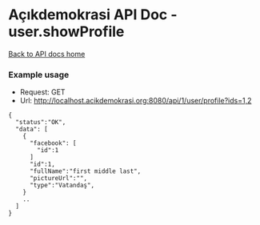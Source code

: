 # Açıkdemokrasi API Doc - user.showProfile

[Back to API docs home](Home)

### Example usage

- Request: GET
- Url: http://localhost.acikdemokrasi.org:8080/api/1/user/profile?ids=1,2

```
{
  "status":"OK",
  "data": [
    {
      "facebook": [
        "id":1
      ]
      "id":1,
      "fullName":"first middle last",
      "pictureUrl":"",
      "type":"Vatandaş",
    }
    ..
  ]
}
```